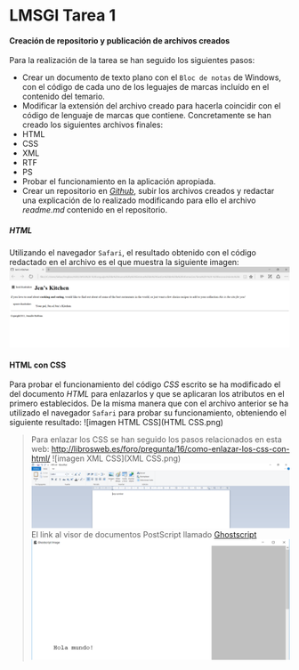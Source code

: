 # LMSGI Tarea 1
#### Creación de repositorio y publicación de archivos creados
Para la realización de la tarea se han seguido los siguientes pasos:
* Crear un documento de texto plano con el `Bloc de notas` de Windows, con el código de cada uno de los leguajes de marcas incluído en el contenido del temario.
* Modificar la extensión del archivo creado para hacerla coincidir con el código de lenguaje de marcas que contiene. Concretamente se han creado los siguientes archivos finales:
 * HTML
 * CSS
 * XML
 * RTF
 * PS
* Probar el funcionamiento en la aplicación apropiada.
* Crear un repositorio en [_Github_](www.github.com), subir los archivos creados y redactar una explicación de lo realizado modificando para ello el archivo _readme.md_ contenido en el repositorio.
##### HTML
Utilizando el navegador `Safari`, el resultado obtenido con el código redactado en el archivo es el que muestra la siguiente imagen:
![imagen HTML](HTML.png)
#### HTML con CSS
Para probar el funcionamiento del código _CSS_ escrito se ha modificado el del documento _HTML_ para enlazarlos y que se aplicaran los atributos en el primero establecidos. De la misma manera que con el archivo anterior se ha utilizado el navegador `Safari` para probar su funcionamiento, obteniendo el siguiente resultado:
![imagen HTML CSS](HTML CSS.png)
>Para enlazar los CSS se han seguido los pasos relacionados en esta web: http://librosweb.es/foro/pregunta/16/como-enlazar-los-css-con-html/
![imagen XML CSS](XML CSS.png)
![imagen RTF](RTF.png)
El link al visor de documentos PostScript llamado [Ghostscript](http://www.ghostscript.com/)
![imagen PS](PS.png)
